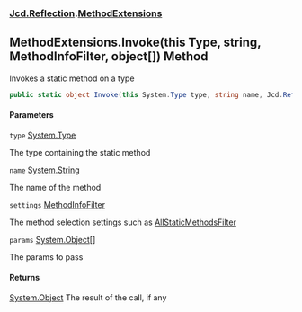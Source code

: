 ### [Jcd.Reflection](Jcd.Reflection.md 'Jcd.Reflection').[MethodExtensions](MethodExtensions.md 'Jcd.Reflection.MethodExtensions')

## MethodExtensions.Invoke(this Type, string, MethodInfoFilter, object[]) Method

Invokes a static method on a type

```csharp
public static object Invoke(this System.Type type, string name, Jcd.Reflection.MethodInfoFilter settings, params object[] @params);
```
#### Parameters

<a name='Jcd.Reflection.MethodExtensions.Invoke(thisSystem.Type,string,Jcd.Reflection.MethodInfoFilter,object[]).type'></a>

`type` [System.Type](https://docs.microsoft.com/en-us/dotnet/api/System.Type 'System.Type')

The type containing the static method

<a name='Jcd.Reflection.MethodExtensions.Invoke(thisSystem.Type,string,Jcd.Reflection.MethodInfoFilter,object[]).name'></a>

`name` [System.String](https://docs.microsoft.com/en-us/dotnet/api/System.String 'System.String')

The name of the method

<a name='Jcd.Reflection.MethodExtensions.Invoke(thisSystem.Type,string,Jcd.Reflection.MethodInfoFilter,object[]).settings'></a>

`settings` [MethodInfoFilter](MethodInfoFilter.md 'Jcd.Reflection.MethodInfoFilter')

The method selection settings such as [AllStaticMethodsFilter](MethodInfoFilter.AllStaticMethodsFilter.md 'Jcd.Reflection.MethodInfoFilter.AllStaticMethodsFilter')

<a name='Jcd.Reflection.MethodExtensions.Invoke(thisSystem.Type,string,Jcd.Reflection.MethodInfoFilter,object[]).params'></a>

`params` [System.Object](https://docs.microsoft.com/en-us/dotnet/api/System.Object 'System.Object')[[]](https://docs.microsoft.com/en-us/dotnet/api/System.Array 'System.Array')

The params to pass

#### Returns
[System.Object](https://docs.microsoft.com/en-us/dotnet/api/System.Object 'System.Object')
The result of the call, if any
